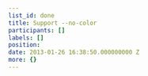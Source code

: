 ```yaml
---
list_id: done
title: Support --no-color
participants: []
labels: []
position: 
date: 2013-01-26 16:38:50.000000000 Z
more: {}
---
```


